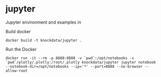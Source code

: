 # jupyter

Jupyter environment and examples in 

Build docker

	docker build -t knockdata/jupyter .

Run the Docker

	docker run -it --rm -p 8888:8888 -v `pwd`:/opt/notebooks -v `pwd`/plotly/.plotly:/root/.plotly knockdata/jupyter jupyter notebook --notebook-dir=/opt/notebooks --ip='*' --port=8888 --no-browser --allow-root

